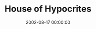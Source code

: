 ---
layout: series
series: "House of Hypocrites"
permalink: "/house-of-hypocrites/"
title: "House of Hypocrites"
date: 2002-08-17 00:00:00
endDate: 2002-09-01 00:00:00
description: "Hypocrisy is everywhere. Let's look at how we all help to build this house of hypocrites."
src: "http://s3.amazonaws.com/crossroads-media/images/legacy/content/House.jpg"
---